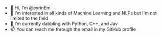 - 👋 Hi, I’m @eyrinEm
- 👀 I’m interested in all kinds of Machine Learning and NLPs but I'm not limited to the field
- 🌱 I’m currently dabbling with Python, C++, and Jav
- 📫 You can reach me through the email in my GitHub profile

<!---
eyrinEm/eyrinEm is a ✨ special ✨ repository because its `README.md` (this file) appears on your GitHub profile.
You can click the Preview link to take a look at your changes.
--->
